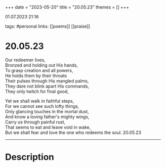 +++
date = "2023-05-20"
title = "20.05.23"
themes = []
+++

01.07.2023 21:16

tags: #personal
links: [[poems]] [[praise]]

# 20.05.23
Our redeemer lives,  
Bronzed and holding out His hands,  
To grasp creation and all powers,  
He holds them by their throats  
Their pulses through His mangled palms,  
They dare not blink apart His commands,  
They only twitch for final good,  
  
Yet we shall walk in faithful steps,  
For we cannot see such lofty things,  
Only glancing touches in the mortal dust,  
And know a loving father's mighty wings,  
Carry us through painful rust,  
That seems to eat and leave void in wake,  
But we shall fear and love the one who redeems the soul.
20.05.23

---
# Description
